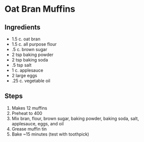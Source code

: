 # Oat Bran Muffins

## Ingredients
* 1.5 c. oat bran
* 1.5 c. all purpose flour
* .5 c. brown sugar
* 2 tsp baking powder
* 2 tsp baking soda
* .5 tsp salt
* 1 c. applesauce
* 2 large eggs
* .25 c. vegetable oil

## Steps
1. Makes 12 muffins
2. Preheat to 400
3. Mix bran, flour, brown sugar, baking powder, baking soda, salt, applesauce, eggs, and oil
4. Grease muffin tin
5. Bake ~15 minutes (test with toothpick)
